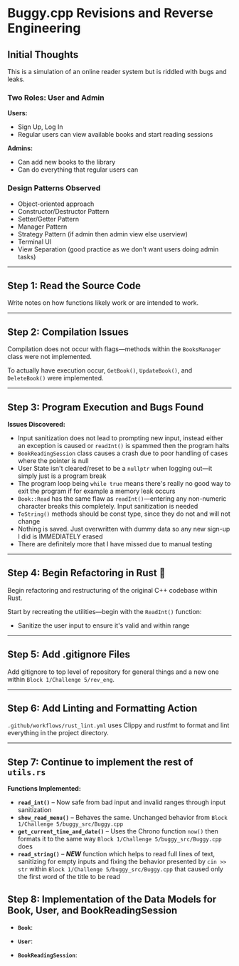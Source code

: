 # Buggy.cpp Revisions and Reverse Engineering

## Initial Thoughts

This is a simulation of an online reader system but is riddled with bugs and leaks.

### Two Roles: User and Admin

**Users:**
- Sign Up, Log In
- Regular users can view available books and start reading sessions

**Admins:**
- Can add new books to the library
- Can do everything that regular users can

### Design Patterns Observed

- Object-oriented approach
- Constructor/Destructor Pattern
- Setter/Getter Pattern
- Manager Pattern
- Strategy Pattern (if admin then admin view else userview)
- Terminal UI
- View Separation (good practice as we don't want users doing admin tasks)

---

## Step 1: Read the Source Code

Write notes on how functions likely work or are intended to work.

---

## Step 2: Compilation Issues

Compilation does not occur with flags—methods within the `BooksManager` class were not implemented.

To actually have execution occur, `GetBook()`, `UpdateBook()`, and `DeleteBook()` were implemented.

---

## Step 3: Program Execution and Bugs Found

**Issues Discovered:**

- Input sanitization does not lead to prompting new input, instead either an exception is caused or `readInt()` is spammed then the program halts
- `BookReadingSession` class causes a crash due to poor handling of cases where the pointer is null
- User State isn't cleared/reset to be a `nullptr` when logging out—it simply just is a program break
- The program loop being `while true` means there's really no good way to exit the program if for example a memory leak occurs
- `Book::Read` has the same flaw as `readInt()`—entering any non-numeric character breaks this completely. Input sanitization is needed
- `ToString()` methods should be const type, since they do not and will not change
- Nothing is saved. Just overwritten with dummy data so any new sign-up I did is IMMEDIATELY erased
- There are definitely more that I have missed due to manual testing

---

## Step 4: Begin Refactoring in Rust 🦀

Begin refactoring and restructuring of the original C++ codebase within Rust.

Start by recreating the utilities—begin with the `ReadInt()` function:
- Sanitize the user input to ensure it's valid and within range

---

## Step 5: Add .gitignore Files

Add gitignore to top level of repository for general things and a new one within `Block 1/Challenge 5/rev_eng`.

---

## Step 6: Add Linting and Formatting Action

`.github/workflows/rust_lint.yml` uses Clippy and rustfmt to format and lint everything in the project directory.

---

## Step 7: Continue to implement the rest of  `utils.rs`

**Functions Implemented:**

- **`read_int()`** – Now safe from bad input and invalid ranges through input sanitization
- **`show_read_menu()`** – Behaves the same. Unchanged behavior from `Block 1/Challenge 5/buggy_src/Buggy.cpp`
- **`get_current_time_and_date()`** – Uses the Chrono function `now()` then formats it to the same way `Block 1/Challenge 5/buggy_src/Buggy.cpp` does
- **`read_string()`** – ***NEW*** function which helps to read full lines of text, sanitizing for empty inputs and fixing the behavior presented by `cin >> str` within `Block 1/Challenge 5/buggy_src/Buggy.cpp` that caused only the first word of the title to be read

## Step 8: Implementation of the Data Models for Book, User, and BookReadingSession
- **`Book`**: 

- **`User`**:

- **`BookReadingSession`**:

